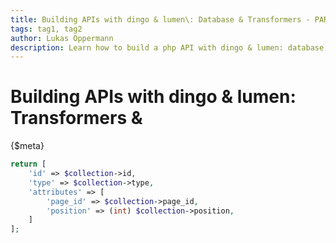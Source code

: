```yaml
---
title: Building APIs with dingo & lumen\: Database & Transformers - PART 2
tags: tag1, tag2
author: Lukas Oppermann
description: Learn how to build a php API with dingo & lumen: database & transformers.
---
```

# Building APIs with dingo & lumen: Transformers &
{$meta}

```php
return [
    'id' => $collection->id,
    'type' => $collection->type,
    'attributes' => [
        'page_id' => $collection->page_id,
        'position' => (int) $collection->position,
    ]
];
```
